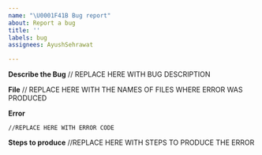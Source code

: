 ```yaml
---
name: "\U0001F41B Bug report"
about: Report a bug
title: ''
labels: bug
assignees: AyushSehrawat

---
```


**Describe the Bug**
// REPLACE HERE WITH BUG DESCRIPTION

**File**
// REPLACE HERE WITH THE NAMES OF FILES WHERE ERROR WAS PRODUCED

**Error**

```
//REPLACE HERE WITH ERROR CODE
```

**Steps to produce**
//REPLACE HERE WITH STEPS TO PRODUCE THE ERROR
